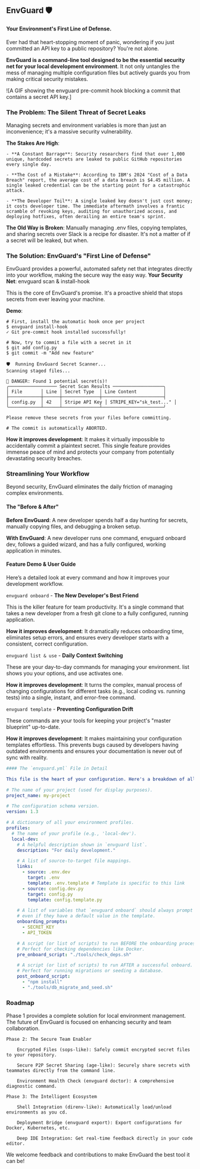 ## EnvGuard 🛡️

#### Your Environment's First Line of Defense.

Ever had that heart-stopping moment of panic, wondering if you just committed an API key to a public repository? You're not alone.

**EnvGuard is a command-line tool designed to be the essential security net for your local development environment**. It not only untangles the mess of managing multiple configuration files but actively guards you from making critical security mistakes.

![A GIF showing the envguard pre-commit hook blocking a commit that contains a secret API key.]
### The Problem: The Silent Threat of Secret Leaks

Managing secrets and environment variables is more than just an inconvenience; it's a massive security vulnerability.

**The Stakes Are High**:

    - **A Constant Barrage**: Security researchers find that over 1,000 unique, hardcoded secrets are leaked to public GitHub repositories every single day.

    - **The Cost of a Mistake**: According to IBM's 2024 "Cost of a Data Breach" report, the average cost of a data breach is $4.45 million. A single leaked credential can be the starting point for a catastrophic attack.

    - **The Developer Toil**: A single leaked key doesn't just cost money; it costs developer time. The immediate aftermath involves a frantic scramble of revoking keys, auditing for unauthorized access, and deploying hotfixes, often derailing an entire team's sprint.

**The Old Way is Broken**: Manually managing .env files, copying templates, and sharing secrets over Slack is a recipe for disaster. It's not a matter of if a secret will be leaked, but when.
### The Solution: EnvGuard's "First Line of Defense"

EnvGuard provides a powerful, automated safety net that integrates directly into your workflow, making the secure way the easy way.
**Your Security Net**: envguard scan & install-hook

This is the core of EnvGuard's promise. It's a proactive shield that stops secrets from ever leaving your machine.

**Demo**:

```
# First, install the automatic hook once per project
$ envguard install-hook
✓ Git pre-commit hook installed successfully!

# Now, try to commit a file with a secret in it
$ git add config.py
$ git commit -m "Add new feature"

🛡️  Running EnvGuard Secret Scanner...
Scanning staged files...

🚨 DANGER: Found 1 potential secret(s)!
╭────────────────── Secret Scan Results ───────────────────╮
│ File       │ Line │ Secret Type  │ Line Content          │
├────────────┼──────┼──────────────┼───────────────────────┤
│ config.py  │ 42   │ Stripe API Key │ STRIPE_KEY="sk_test..." │
╰────────────┴──────┴──────────────┴───────────────────────╯

Please remove these secrets from your files before committing.

# The commit is automatically ABORTED.
```

**How it improves development**: It makes it virtually impossible to accidentally commit a plaintext secret. This single feature provides immense peace of mind and protects your company from potentially devastating security breaches.
### Streamlining Your Workflow

Beyond security, EnvGuard eliminates the daily friction of managing complex environments.
#### **The "Before & After"**

**Before EnvGuard**: A new developer spends half a day hunting for secrets, manually copying files, and debugging a broken setup.

**With EnvGuard**: A new developer runs one command, envguard onboard dev, follows a guided wizard, and has a fully configured, working application in minutes.
#### **Feature Demo & User Guide**

Here’s a detailed look at every command and how it improves your development workflow.

`envguard onboard` - **The New Developer's Best Friend**

This is the killer feature for team productivity. It's a single command that takes a new developer from a fresh git clone to a fully configured, running application.

**How it improves development**: It dramatically reduces onboarding time, eliminates setup errors, and ensures every developer starts with a consistent, correct configuration.

`envguard list & use` - **Daily Context Switching**

These are your day-to-day commands for managing your environment. list shows you your options, and use activates one.

**How it improves development**: It turns the complex, manual process of changing configurations for different tasks (e.g., local coding vs. running tests) into a single, instant, and error-free command.

`envguard template` - **Preventing Configuration Drift**

These commands are your tools for keeping your project's "master blueprint" up-to-date.

**How it improves development**: It makes maintaining your configuration templates effortless. This prevents bugs caused by developers having outdated environments and ensures your documentation is never out of sync with reality.

```yaml
#### The `envguard.yml` File in Detail

This file is the heart of your configuration. Here's a breakdown of all the keys:

# The name of your project (used for display purposes).
project_name: my-project

# The configuration schema version.
version: 1.3

# A dictionary of all your environment profiles.
profiles:
  # The name of your profile (e.g., 'local-dev').
  local-dev:
    # A helpful description shown in `envguard list`.
    description: "For daily development."

    # A list of source-to-target file mappings.
    links:
      - source: .env.dev
        target: .env
        template: .env.template # Template is specific to this link
      - source: config.dev.py
        target: config.py
        template: config.template.py

    # A list of variables that `envguard onboard` should always prompt for,
    # even if they have a default value in the template.
    onboarding_prompts:
      - SECRET_KEY
      - API_TOKEN

    # A script (or list of scripts) to run BEFORE the onboarding process.
    # Perfect for checking dependencies like Docker.
    pre_onboard_script: "./tools/check_deps.sh"

    # A script (or list of scripts) to run AFTER a successful onboard.
    # Perfect for running migrations or seeding a database.
    post_onboard_script:
      - "npm install"
      - "./tools/db_migrate_and_seed.sh"

```

### Roadmap

Phase 1 provides a complete solution for local environment management. The future of EnvGuard is focused on enhancing security and team collaboration.

    Phase 2: The Secure Team Enabler

        Encrypted Files (sops-like): Safely commit encrypted secret files to your repository.

        Secure P2P Secret Sharing (age-like): Securely share secrets with teammates directly from the command line.

        Environment Health Check (envguard doctor): A comprehensive diagnostic command.

    Phase 3: The Intelligent Ecosystem

        Shell Integration (direnv-like): Automatically load/unload environments as you cd.

        Deployment Bridge (envguard export): Export configurations for Docker, Kubernetes, etc.

        Deep IDE Integration: Get real-time feedback directly in your code editor.

We welcome feedback and contributions to make EnvGuard the best tool it can be!